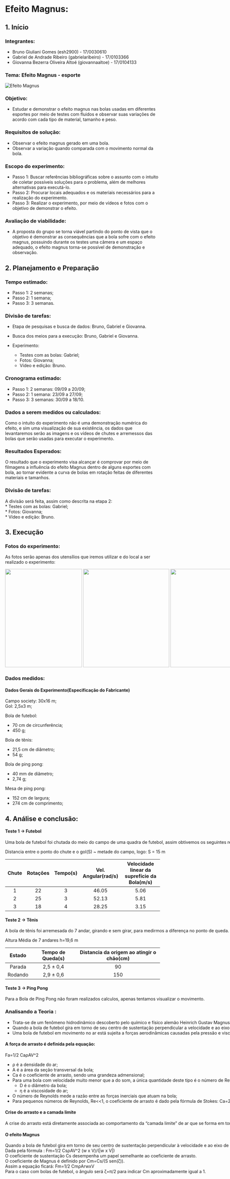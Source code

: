 # Efeito Magnus:
## 1. Início
### Integrantes:  
  * Bruno Giuliani Gomes (esh2900) - 17/0030610  
  * Gabriel de Andrade Ribeiro (gabrielaribeiro) - 17/0103366  
  * Giovanna Bezerra Oliveira Altoé (giovannaaltoe) - 17/0104133 
  
### Tema: Efeito Magnus - esporte  

![Efeito Magnus](esquema-forca-magnus.jpg)

### Objetivo: 
   * Estudar e demonstrar o efeito magnus nas bolas usadas em diferentes esportes por meio de testes com fluidos e observar suas variações de acordo com cada tipo de material, tamanho e peso.

### Requisitos de solução:
   * Observar o efeito magnus gerado em uma bola.
   * Observar a variação quando comparada com o movimento normal da bola.
   
### Escopo do experimento:
   * Passo 1: Buscar referências bibliográficas sobre o assunto com o intuito de coletar possíveis soluções para o problema, além de melhores alternativas para executá-lo.
   * Passo 2: Procurar locais adequados e os materiais necessários para a realização do experimento.
   * Passo 3: Realizar o experimento, por meio de vídeos e fotos com o objetivo de demonstrar o efeito.
   
### Avaliação de viabilidade:
   * A proposta do grupo se torna viável partindo do ponto de vista que o objetivo é demonstrar as consequências que a bola sofre com o efeito magnus, possuindo durante os testes uma câmera e um espaço adequado, o efeito magnus torna-se possível de demonstração e observação.

## 2. Planejamento e Preparação
### Tempo estimado:
   * Passo 1: 2 semanas;
   * Passo 2: 1 semana;
   * Passo 3: 3 semanas.  
   
### Divisão de tarefas:
   * Etapa de pesquisas e busca de dados: Bruno, Gabriel e Giovanna.
   * Busca dos meios para a execução: Bruno, Gabriel e Giovanna.
   * Experimento:
   
       * Testes com as bolas: Gabriel;
       * Fotos: Giovanna;
       * Vídeo e edição: Bruno.
       
### Cronograma estimado:
   * Passo 1: 2 semanas: 09/09 a 20/09;
   * Passo 2: 1 semana: 23/09 a 27/09;
   * Passo 3: 3 semanas: 30/09 a 18/10.  

### Dados a serem medidos ou calculados:
Como o intuito do experimento não é uma demonstração numérica do efeito,
e sim uma visualização de sua existência, os dados que levantaremos serão 
as imagens e os vídeos de chutes e arremessos das bolas que serão usadas para executar 
o experimento.

### Resultados Esperados:
O resultado que o experimento visa alcançar é comprovar 
por meio de filmagens a influência do efeito Magnus dentro
de alguns esportes com bola, ao tornar evidente a curva de bolas em rotação
feitas de diferentes materiais e tamanhos.

### Divisão de tarefas:
A divisão será feita, assim como descrita na etapa 2:   
       * Testes com as bolas: Gabriel;  
       * Fotos: Giovanna;  
       * Vídeo e edição: Bruno.  
       
## 3. Execução      
### Fotos do experimento:
As fotos serão apenas dos utensílios que iremos utilizar e do local a ser realizado o experimento:

<nobr><img src="https://user-images.githubusercontent.com/54362383/65375278-fb75f800-dc69-11e9-9609-b4dcc731fb04.jpeg" width="250" height="320">
<nobr><img src="https://user-images.githubusercontent.com/54362383/65375279-fc0e8e80-dc69-11e9-83bc-4750f3116f7e.jpeg" width="280" height="320">
<nobr><img src="pingpong.jpg" width="250" height="320">

### Dados medidos:

#### Dados Gerais do Experimento(Especificação do Fabricante)
Campo society: 30x16 m;  
Gol: 2,5x3 m; 

Bola de futebol:
 * 70 cm de circunferência;  
 * 450 g;  
 
Bola de tênis:
 * 21,5 cm de diâmetro;  
 * 54 g;  
 
Bola de ping pong:
 * 40 mm de diâmetro;  
 * 2,74 g;  
 
Mesa de ping pong:  
 * 152 cm de largura;  
 * 274 cm de comprimento;  
 
## 4. Análise e conclusão:

#### Teste 1 -> Futebol

Uma bola de futebol foi chutada do meio do campo de uma quadra de futebol, assim obtivemos os seguintes resultados medidos:

Distancia entre o ponto do chute e o gol(S) ~ metade do campo, logo:
S = 15 m

| Chute | Rotações | Tempo(s) |  Vel. Angular(rad/s)| Velocidade linear da suprefície da Bola(m/s)  |
|:-----:|:--------:|:--------:|:-----------------:|:-------------------------:|
| 1     |     22   |   3      |      46.05          |           5.06          |
| 2     |     25   |   3      |      52.13          |           5.81          |
| 3     |     18   |   4      |      28.25          |           3.15          |


#### Teste 2 -> Tênis

A bola de tênis foi arremesada do 7 andar, girando e sem girar, para medirmos a diferença no ponto de queda.

Altura Média de 7 andares h=19,6 m

|  Estado | Tempo de Queda(s) |Distancia da origem ao atingir o chão(cm) |
|:-------:|:-----------------:|:-------------------------------------:|
| Parada  |     2,5 ± 0,4     |               90                       |
| Rodando |     2,9 ± 0,6     |               150                      |

#### Teste 3 -> Ping Pong

Para a Bola de Ping Pong não foram realizados calculos, apenas tentamos visualizar o movimento.

### Analisando a Teoria :
* Trata-se de um fenômeno hidrodinâmico descoberto pelo
químico e físico alemão Heinrich Gustav Magnus pelo qual a trajetória em um fluido (líquido
ou gás) de um objeto é alterada devido à sua rotação.
* Quando a bola de futebol gira em torno de seu centro de sustentação
perpendicular a velocidade e ao eixo de rotação é chamada de força Magnus.
* Uma bola de futebol em movimento no ar está sujeita a
forças aerodinâmicas causadas pela pressão e viscosidade do meio. A força resultante pode ser decomposta
em duas componentes: o arrasto, antiparalelo à velocidade, e a sustentação, perpendicular à velocidade.
#### A força de arrasto é definida pela equação:
   Fa=1/2 CaρAV^2
  * ρ é a densidade do ar;
  * A é a área da seção transversal da bola;
  * Ca é o coeficiente de arrasto, sendo uma grandeza admensional;
* Para uma bola com velocidade muito menor que a do som, a única quantidade deste tipo é o número de Reynolds;
 Re=ρDV/η
   * D é o diâmetro da bola;
   * η é a viscosidade do ar;
* O número de Reynolds mede a razão entre as forças inerciais que atuam na bola; 
* Para pequenos números de Reynolds, Re<<1, o
coeficiente de arrasto é dado pela fórmula de Stokes:
  Ca=24/Re.
  
#### Crise do arrasto e a camada limite
 A crise do arrasto está diretamente associada ao comportamento da “camada limite” de ar que se forma
em torno da bola. A camada limite tem origem na
aderência das moléculas do ar á superfície da bola. A
viscosidade transmite parcialmente esta aderência às
moléculas mais distantes, formando uma região que
tende a mover-se com a bola. Esta região é a camada
limite, ou camada de Prandtl.
A crise do arrasto ocorre quando a camada limite torna-se turbulenta. A turbulência permite que a
camada resista melhor à tendência de separação,
e com isso o ponto de descolamento move-se mais
para trás da esfera, diminuindo a área da esteira.
A textura da superfície também afeta o escoamento
da camada limite. Uma esfera rugosa irá sofrer a crise
em um número de Reynolds inferior ao de uma esfera
lisa. A rugosidade precipita a turbulência na camada
limite e, consequentemente, diminui a resistência do
ar a altas velocidades.

#### O efeito Magnus 
Quando a bola de futebol gira em torno de seu centro de sustentação
perpendicular à velocidade e ao eixo de rotação é chamada de força Magnus.   
Dada pela fórmula :
Fm=1/2 CsρAV^2  (w x V)/(|w x V|)   
O coeficiente de sustentação Cs desempenha um papel semelhante ao coeficiente de arrasto.   
O coeficiente de Magnus é definido por Cm=Cs/(S sen(ζ)).   
Assim a equação ficará:
Fm=1/2 CmρArwxV    
Para o caso com bolas de futebol, o ângulo será ζ=π/2 para indicar Cm aproximadamente igual a 1.




